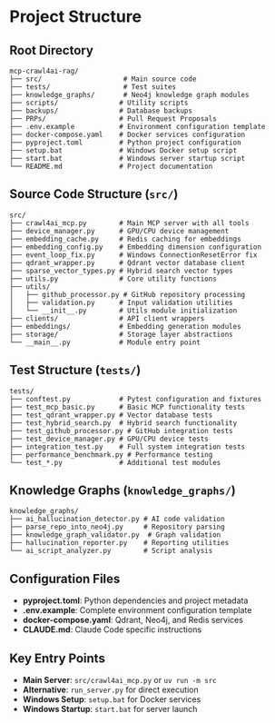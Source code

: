 # Project Structure

## Root Directory
```
mcp-crawl4ai-rag/
├── src/                    # Main source code
├── tests/                  # Test suites
├── knowledge_graphs/       # Neo4j knowledge graph modules
├── scripts/               # Utility scripts
├── backups/               # Database backups
├── PRPs/                  # Pull Request Proposals
├── .env.example           # Environment configuration template
├── docker-compose.yaml    # Docker services configuration
├── pyproject.toml         # Python project configuration
├── setup.bat              # Windows Docker setup script
├── start.bat              # Windows server startup script
└── README.md              # Project documentation
```

## Source Code Structure (`src/`)
```
src/
├── crawl4ai_mcp.py        # Main MCP server with all tools
├── device_manager.py      # GPU/CPU device management
├── embedding_cache.py     # Redis caching for embeddings
├── embedding_config.py    # Embedding dimension configuration
├── event_loop_fix.py      # Windows ConnectionResetError fix
├── qdrant_wrapper.py      # Qdrant vector database client
├── sparse_vector_types.py # Hybrid search vector types
├── utils.py               # Core utility functions
├── utils/
│   ├── github_processor.py # GitHub repository processing
│   ├── validation.py      # Input validation utilities
│   └── __init__.py        # Utils module initialization
├── clients/               # API client wrappers
├── embeddings/            # Embedding generation modules
├── storage/               # Storage layer abstractions
└── __main__.py            # Module entry point
```

## Test Structure (`tests/`)
```
tests/
├── conftest.py            # Pytest configuration and fixtures
├── test_mcp_basic.py      # Basic MCP functionality tests
├── test_qdrant_wrapper.py # Vector database tests
├── test_hybrid_search.py  # Hybrid search functionality
├── test_github_processor.py # GitHub integration tests
├── test_device_manager.py # GPU/CPU device tests
├── integration_test.py    # Full system integration tests
├── performance_benchmark.py # Performance testing
└── test_*.py              # Additional test modules
```

## Knowledge Graphs (`knowledge_graphs/`)
```
knowledge_graphs/
├── ai_hallucination_detector.py # AI code validation
├── parse_repo_into_neo4j.py     # Repository parsing
├── knowledge_graph_validator.py  # Graph validation
├── hallucination_reporter.py    # Reporting utilities
└── ai_script_analyzer.py        # Script analysis
```

## Configuration Files
- **pyproject.toml**: Python dependencies and project metadata
- **.env.example**: Complete environment configuration template
- **docker-compose.yaml**: Qdrant, Neo4j, and Redis services
- **CLAUDE.md**: Claude Code specific instructions

## Key Entry Points
- **Main Server**: `src/crawl4ai_mcp.py` or `uv run -m src`
- **Alternative**: `run_server.py` for direct execution
- **Windows Setup**: `setup.bat` for Docker services
- **Windows Startup**: `start.bat` for server launch
